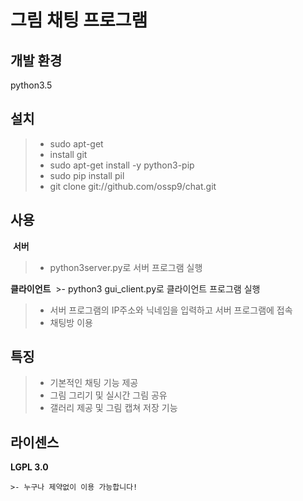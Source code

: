 그림 채팅 프로그램
================




개발 환경 
--------
  python3.5

설치
---
 > - sudo apt-get 
 > - install git  
 > - sudo apt-get install -y python3-pip 
 > - sudo pip install pil 
 > - git clone git://github.com/ossp9/chat.git
  
사용
---
 **서버**
  >- python3server.py로 서버 프로그램 실행
  
 **클라이언트**
  >- python3 gui_client.py로 클라이언트 프로그램 실행
  >- 서버 프로그램의 IP주소와 닉네임을 입력하고 서버 프로그램에 접속
  >- 채팅방 이용

특징
---
  >- 기본적인 채팅 기능 제공
  >- 그림 그리기 및 실시간 그림 공유
  >- 갤러리 제공 및 그림 캡쳐 저장 기능


라이센스 
--------
 **LGPL 3.0**
 
    >- 누구나 제약없이 이용 가능합니다!
    
    









